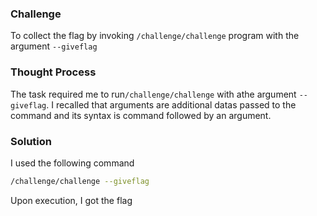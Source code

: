 ### Challenge

To collect the flag by invoking `/challenge/challenge` program with the argument `--giveflag`

### Thought Process

The task required me to run`/challenge/challenge` with athe argument `--giveflag`. I recalled that arguments are additional datas passed to the command and its syntax is command followed by an argument.

### Solution

I used the following command
```bash
/challenge/challenge --giveflag
```
Upon execution, I got the flag
